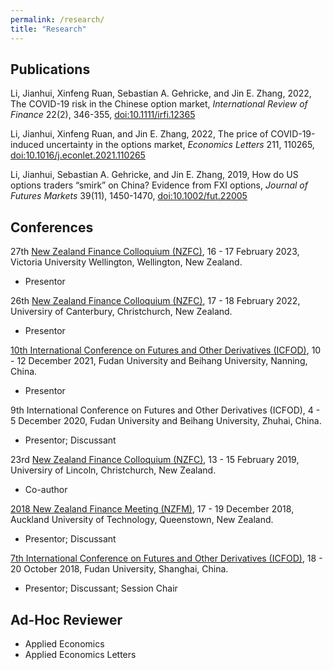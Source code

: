 ```yaml
---
permalink: /research/
title: "Research"
---
```


## Publications

Li, Jianhui, Xinfeng Ruan, Sebastian A. Gehricke, and Jin E. Zhang, 2022, The COVID-19 risk in the Chinese option market, *International Review of Finance* 22(2), 346-355, [doi:10.1111/irfi.12365](https://doi.org/10.1111/irfi.12365)

Li, Jianhui, Xinfeng Ruan, and Jin E. Zhang, 2022, The price of COVID-19-induced uncertainty in the options market, *Economics Letters* 211, 110265, [doi:10.1016/j.econlet.2021.110265](https://doi.org/10.1016/j.econlet.2021.110265)

Li, Jianhui, Sebastian A. Gehricke, and Jin E. Zhang, 2019, How do US options traders “smirk” on China? Evidence from FXI options, *Journal of Futures Markets* 39(11), 1450-1470, [doi:10.1002/fut.22005](https://doi.org/10.1002/fut.22005)

## Conferences

27th [New Zealand Finance Colloquium (NZFC)](https://www.nzfc.ac.nz/), 16 - 17 February 2023, Victoria University Wellington, Wellington, New Zealand.
- Presentor

26th [New Zealand Finance Colloquium (NZFC)](https://www.nzfc.ac.nz/), 17 - 18 February 2022, Universiry of Canterbury, Christchurch, New Zealand.
- Presentor

[10th International Conference on Futures and Other Derivatives (ICFOD)](https://onlinelibrary.wiley.com/pb-assets/assets/10969934/Revised_ICFOD2021%20CALL%20FOR%20PAPERS%20Final%20Version%205%20October%202021%20(003)-1633444332.pdf), 10 - 12 December 2021, Fudan University and Beihang University, Nanning, China.
- Presentor

9th International Conference on Futures and Other Derivatives (ICFOD), 4 - 5 December 2020, Fudan University and Beihang University, Zhuhai, China.
- Presentor; Discussant

23rd [New Zealand Finance Colloquium (NZFC)](https://www.nzfc.ac.nz/), 13 - 15 February 2019, Universiry of Lincoln, Christchurch, New Zealand.
- Co-author

[2018 New Zealand Finance Meeting (NZFM)](https://acfr.aut.ac.nz/conferences-and-events/past-conferences-and-events/2018-new-zealand-finance-meeting), 17 - 19 December 2018, Auckland University of Technology, Queenstown, New Zealand.
- Presentor; Discussant

[7th International Conference on Futures and Other Derivatives (ICFOD)](https://econ.fudan.edu.cn/__local/2/C9/7D/907B86478BD4A5247550204BC08_98F81D45_9C742.pdf?e=.pdf), 18 - 20 October 2018, Fudan University, Shanghai, China.
- Presentor; Discussant; Session Chair

## Ad-Hoc Reviewer

- Applied Economics
- Applied Economics Letters
